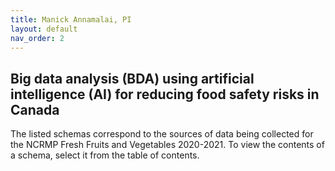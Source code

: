 ```yaml
---
title: Manick Annamalai, PI
layout: default
nav_order: 2
---
```


## Big data analysis (BDA) using artificial intelligence (AI) for reducing food safety risks in Canada

The listed schemas correspond to the sources of data being collected for the NCRMP Fresh Fruits and Vegetables 2020-2021. To view the contents of a schema, select it from the table of contents. 

